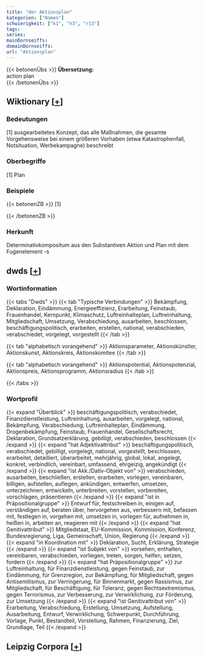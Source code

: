 ```yaml
---
title: "der Aktionsplan"
kategorien: ["Nomen"]
schwierigkeit: ["k1", "h3", "r13"]
tags:
series:
mainDornseiffs:
domainDornseiffs:
url: "Aktionsplan"
---
```


{{< betonenÜbs >}}
**Übersetzung:**  
action plan  
{{< /betonenÜbs >}}

## Wiktionary [[+](https://de.wiktionary.org/wiki/Aktionsplan)]

### Bedeutungen
[1] ausgearbeitetes Konzept, das alle Maßnahmen, die gesamte Vorgehensweise bei einem größeren Vorhaben (etwa Katastrophenfall, Notsituation, Werbekampagne) beschreibt  

### Oberbegriffe
[1] Plan  

### Beispiele
{{< betonenZB >}}
[1]  

{{< /betonenZB >}}
### Herkunft
Determinativkompositum aus den Substantiven Aktion und Plan mit dem Fugenelement -s  



## dwds [[+](https://www.dwds.de/wb/Aktionsplan)]

### Wortinformation
{{< tabs "Dwds" >}}
{{< tab "Typische Verbindungen" >}}
Bekämpfung, Deklaration, Eindämmung, Energieeffizienz, Erarbeitung, Feinstaub, Frauenhandel, Kernpunkt, Klimaschutz, Luftreinhalteplan, Luftreinhaltung, Mitgliedschaft, Umsetzung, Verabschiedung, ausarbeiten, beschlossen, beschäftigungspolitisch, erarbeiten, erstellen, national, verabschieden, verabschiedet, vorgelegt, vorgestellt
{{< /tab >}}

{{< tab "alphabetisch vorangehend" >}}
Aktionsparameter, Aktionskünstler, Aktionskunst, Aktionskreis, Aktionskomitee
{{< /tab >}}

{{< tab "alphabetisch vorangehend" >}}
Aktionspotential, Aktionspotenzial, Aktionspreis, Aktionsprogramm, Aktionsradius
{{< /tab >}}

{{< /tabs >}}

### Wortprofil
{{< expand "Überblick" >}} beschäftigungspolitisch, verabschiedet, Finanzdienstleistung, Luftreinhaltung, ausarbeiten, vorgelegt, national, Bekämpfung, Verabschiedung, Luftreinhalteplan, Eindämmung, Drogenbekämpfung, Feinstaub, Frauenhandel, Gesellschaftsrecht, Deklaration, Grundsatzerklärung, gebilligt, verabschieden, beschlossen {{< /expand >}}
{{< expand "hat Adjektivattribut" >}} beschäftigungspolitisch, verabschiedet, gebilligt, vorgelegt, national, vorgestellt, beschlossen, erarbeitet, detailliert, überarbeitet, mehrjährig, global, lokal, angelegt, konkret, verbindlich, vereinbart, umfassend, ehrgeizig, angekündigt {{< /expand >}}
{{< expand "ist Akk./Dativ-Objekt von" >}} verabschieden, ausarbeiten, beschließen, erstellen, erarbeiten, vorlegen, vereinbaren, billigen, aufstellen, auflegen, ankündigen, entwerfen, umsetzen, unterzeichnen, entwickeln, unterbreiten, vorstellen, vorbereiten, vorschlagen, präsentieren {{< /expand >}}
{{< expand "ist in Präpositionalgruppe" >}} Entwurf für, festschreiben in, einigen auf, verständigen auf, beraten über, hervorgehen aus, verbessern mit, befassen mit, festlegen in, vorgehen mit, umsetzen in, vorlegen für, aufnehmen in, heißen in, arbeiten an, reagieren mit {{< /expand >}}
{{< expand "hat Genitivattribut" >}} Mitgliedstaat, EU-Kommission, Kommission, Konferenz, Bundesregierung, Liga, Gemeinschaft, Union, Regierung {{< /expand >}}
{{< expand "in Koordination mit" >}} Deklaration, Sucht, Erklärung, Strategie {{< /expand >}}
{{< expand "ist Subjekt von" >}} vorsehen, enthalten, vereinbaren, verabschieden, vorliegen, treten, sorgen, helfen, setzen, fordern {{< /expand >}}
{{< expand "hat Präpositionalgruppe" >}} zur Luftreinhaltung, für Finanzdienstleistung, gegen Feinstaub, zur Eindämmung, für Grenzregion, zur Bekämpfung, für Mitgliedschaft, gegen Antisemitismus, zur Verringerung, für Binnenmarkt, gegen Rassismus, zur Mitgliedschaft, für Beschäftigung, für Toleranz, gegen Rechtsextremismus, gegen Terrorismus, zur Verbesserung, zur Verwirklichung, zur Förderung, zur Umsetzung {{< /expand >}}
{{< expand "ist Genitivattribut von" >}} Erarbeitung, Verabschiedung, Erstellung, Umsetzung, Aufstellung, Ausarbeitung, Entwurf, Verwirklichung, Schwerpunkt, Durchführung, Vorlage, Punkt, Bestandteil, Vorstellung, Rahmen, Finanzierung, Ziel, Grundlage, Teil {{< /expand >}}

## Leipzig Corpora [[+](https://corpora.uni-leipzig.de/en/res?word=Aktionsplan&corpusId=deu_newscrawl-public_2018)]

